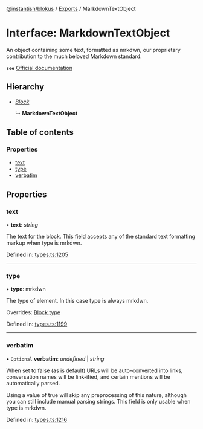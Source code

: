 [@instantish/blokus](../README.md) / [Exports](../modules.md) / MarkdownTextObject

# Interface: MarkdownTextObject

An object containing some text, formatted as mrkdwn, our proprietary
contribution to the much beloved Markdown standard.

**`see`** [Official documentation](https://api.slack.com/reference/block-kit/composition-objects#text)

## Hierarchy

* [*Block*](block.md)

  ↳ **MarkdownTextObject**

## Table of contents

### Properties

- [text](markdowntextobject.md#text)
- [type](markdowntextobject.md#type)
- [verbatim](markdowntextobject.md#verbatim)

## Properties

### text

• **text**: *string*

The text for the block. This field accepts any of the standard text
formatting markup when type is mrkdwn.

Defined in: [types.ts:1205](https://github.com/instantish/blokus/blob/f10405c/src/types.ts#L1205)

___

### type

• **type**: mrkdwn

The type of element. In this case type is always mrkdwn.

Overrides: [Block](block.md).[type](block.md#type)

Defined in: [types.ts:1199](https://github.com/instantish/blokus/blob/f10405c/src/types.ts#L1199)

___

### verbatim

• `Optional` **verbatim**: *undefined* \| *string*

When set to false (as is default) URLs will be auto-converted into links,
conversation names will be link-ified, and certain mentions will be
automatically parsed.

Using a value of true will skip any preprocessing of this nature, although
you can still include manual parsing strings. This field is only usable
when type is mrkdwn.

Defined in: [types.ts:1216](https://github.com/instantish/blokus/blob/f10405c/src/types.ts#L1216)
